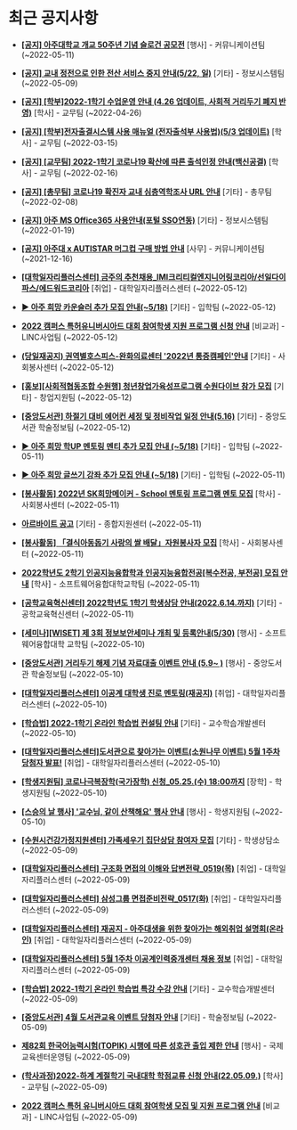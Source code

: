 # 최근 공지사항

* **[[공지] 아주대학교 개교 50주년 기념 슬로건 공모전](http://ajou.ac.kr/kr/ajou/notice.do?mode=view&amp;articleNo=197550&amp;article.offset=0&amp;articleLimit=30)**
 [행사] - 커뮤니케이션팀 (~2022-05-11)

* **[[공지] 교내 정전으로 인한 전산 서비스 중지 안내(5/22, 일)](http://ajou.ac.kr/kr/ajou/notice.do?mode=view&amp;articleNo=197459&amp;article.offset=0&amp;articleLimit=30)**
 [기타] - 정보시스템팀 (~2022-05-09)

* **[[공지] [학부]2022-1학기 수업운영 안내 (4.26 업데이트, 사회적 거리두기 폐지 반영)](http://ajou.ac.kr/kr/ajou/notice.do?mode=view&amp;articleNo=196998&amp;article.offset=0&amp;articleLimit=30)**
 [학사] - 교무팀 (~2022-04-26)

* **[[공지] [학부]전자출결시스템 사용 매뉴얼 (전자출석부 사용법)(5/3 업데이트)](http://ajou.ac.kr/kr/ajou/notice.do?mode=view&amp;articleNo=192571&amp;article.offset=0&amp;articleLimit=30)**
 [학사] - 교무팀 (~2022-03-15)

* **[[공지] [교무팀] 2022-1학기 코로나19 확산에 따른 출석인정 안내(백신공결)](http://ajou.ac.kr/kr/ajou/notice.do?mode=view&amp;articleNo=180913&amp;article.offset=0&amp;articleLimit=30)**
 [학사] - 교무팀 (~2022-02-16)

* **[[공지] [총무팀] 코로나19 확진자 교내 심층역학조사 URL 안내](http://ajou.ac.kr/kr/ajou/notice.do?mode=view&amp;articleNo=180493&amp;article.offset=0&amp;articleLimit=30)**
 [기타] - 총무팀 (~2022-02-08)

* **[[공지] 아주 MS Office365 사용안내(포털 SSO연동)](http://ajou.ac.kr/kr/ajou/notice.do?mode=view&amp;articleNo=179802&amp;article.offset=0&amp;articleLimit=30)**
 [기타] - 정보시스템팀 (~2022-01-19)

* **[[공지] 아주대 x AUTISTAR 머그컵 구매 방법 안내](http://ajou.ac.kr/kr/ajou/notice.do?mode=view&amp;articleNo=147976&amp;article.offset=0&amp;articleLimit=30)**
 [사무] - 커뮤니케이션팀 (~2021-12-16)

* **[[대학일자리플러스센터] 금주의 추천채용_IMI크리티컬엔지니어링코리아/선일다이파스/에드워드코리아](http://ajou.ac.kr/kr/ajou/notice.do?mode=view&amp;articleNo=197614&amp;article.offset=0&amp;articleLimit=30)**
 [취업] - 대학일자리플러스센터 (~2022-05-12)

* **[▶ 아주 희망 카운슬러 추가 모집 안내(~5/18)](http://ajou.ac.kr/kr/ajou/notice.do?mode=view&amp;articleNo=197607&amp;article.offset=0&amp;articleLimit=30)**
 [기타] - 입학팀 (~2022-05-12)

* **[2022 캠퍼스 특허유니버시아드 대회 참여학생 지원 프로그램 신청 안내](http://ajou.ac.kr/kr/ajou/notice.do?mode=view&amp;articleNo=197606&amp;article.offset=0&amp;articleLimit=30)**
 [비교과] - LINC사업팀 (~2022-05-12)

* **[(당일재공지) 권역별호스피스-완화의료센터 &#x27;2022년 통증캠페인&#x27;안내](http://ajou.ac.kr/kr/ajou/notice.do?mode=view&amp;articleNo=197599&amp;article.offset=0&amp;articleLimit=30)**
 [기타] - 사회봉사센터 (~2022-05-12)

* **[[홍보][사회적협동조합 수원행] 청년창업가육성프로그램 수원다이브 참가 모집](http://ajou.ac.kr/kr/ajou/notice.do?mode=view&amp;articleNo=197596&amp;article.offset=0&amp;articleLimit=30)**
 [기타] - 창업지원팀 (~2022-05-12)

* **[[중앙도서관] 하절기 대비 에어컨 세정 및 정비작업 일정 안내(5.16)](http://ajou.ac.kr/kr/ajou/notice.do?mode=view&amp;articleNo=197592&amp;article.offset=0&amp;articleLimit=30)**
 [기타] - 중앙도서관 학술정보팀 (~2022-05-12)

* **[▶ 아주 희망 학UP 멘토링 멘티 추가 모집 안내 (~5/18)](http://ajou.ac.kr/kr/ajou/notice.do?mode=view&amp;articleNo=197577&amp;article.offset=0&amp;articleLimit=30)**
 [기타] - 입학팀 (~2022-05-11)

* **[▶ 아주 희망 글쓰기 강좌 추가 모집 안내 (~5/18)](http://ajou.ac.kr/kr/ajou/notice.do?mode=view&amp;articleNo=197576&amp;article.offset=0&amp;articleLimit=30)**
 [기타] - 입학팀 (~2022-05-11)

* **[[봉사활동] 2022년 SK희망메이커 - School 멘토링 프로그램 멘토 모집](http://ajou.ac.kr/kr/ajou/notice.do?mode=view&amp;articleNo=197566&amp;article.offset=0&amp;articleLimit=30)**
 [학사] - 사회봉사센터 (~2022-05-11)

* **[아르바이트 공고](http://ajou.ac.kr/kr/ajou/notice.do?mode=view&amp;articleNo=197565&amp;article.offset=0&amp;articleLimit=30)**
 [기타] - 종합지원센터 (~2022-05-11)

* **[[봉사활동] 「결식아동돕기 사랑의 쌀 배달」자원봉사자 모집](http://ajou.ac.kr/kr/ajou/notice.do?mode=view&amp;articleNo=197562&amp;article.offset=0&amp;articleLimit=30)**
 [학사] - 사회봉사센터 (~2022-05-11)

* **[2022학년도 2학기 인공지능융합학과 인공지능융합전공[복수전공, 부전공] 모집 안내](http://ajou.ac.kr/kr/ajou/notice.do?mode=view&amp;articleNo=197554&amp;article.offset=0&amp;articleLimit=30)**
 [학사] - 소프트웨어융합대학교학팀 (~2022-05-11)

* **[[공학교육혁신센터] 2022학년도 1학기 학생상담 안내(2022.6.14.까지)](http://ajou.ac.kr/kr/ajou/notice.do?mode=view&amp;articleNo=197547&amp;article.offset=0&amp;articleLimit=30)**
 [기타] - 공학교육혁신센터 (~2022-05-11)

* **[[세미나][WISET] 제 3회 정보보안세미나 개최 및 등록안내(5/30)](http://ajou.ac.kr/kr/ajou/notice.do?mode=view&amp;articleNo=197513&amp;article.offset=0&amp;articleLimit=30)**
 [행사] - 소프트웨어융합대학 교학팀 (~2022-05-10)

* **[[중앙도서관] 거리두기 해제 기념 자료대출 이벤트 안내 (5.9~ )](http://ajou.ac.kr/kr/ajou/notice.do?mode=view&amp;articleNo=197511&amp;article.offset=0&amp;articleLimit=30)**
 [행사] - 중앙도서관 학술정보팀 (~2022-05-10)

* **[[대학일자리플러스센터] 이공계 대학생 진로 멘토링(재공지)](http://ajou.ac.kr/kr/ajou/notice.do?mode=view&amp;articleNo=197502&amp;article.offset=0&amp;articleLimit=30)**
 [취업] - 대학일자리플러스센터 (~2022-05-10)

* **[[학습법] 2022-1학기 온라인 학습법 컨설팅 안내](http://ajou.ac.kr/kr/ajou/notice.do?mode=view&amp;articleNo=197501&amp;article.offset=0&amp;articleLimit=30)**
 [기타] - 교수학습개발센터 (~2022-05-10)

* **[[대학일자리플러스센터]도서관으로 찾아가는 이벤트(소원나무 이벤트) 5월 1주차 당첨자 발표!](http://ajou.ac.kr/kr/ajou/notice.do?mode=view&amp;articleNo=197499&amp;article.offset=0&amp;articleLimit=30)**
 [취업] - 대학일자리플러스센터 (~2022-05-10)

* **[[학생지원팀] 코로나극복장학(국가장학) 신청_05.25.(수) 18:00까지](http://ajou.ac.kr/kr/ajou/notice.do?mode=view&amp;articleNo=197495&amp;article.offset=0&amp;articleLimit=30)**
 [장학] - 학생지원팀 (~2022-05-10)

* **[[스승의 날 행사] &#x27;교수님, 같이 산책해요&#x27; 행사 안내](http://ajou.ac.kr/kr/ajou/notice.do?mode=view&amp;articleNo=197493&amp;article.offset=0&amp;articleLimit=30)**
 [행사] - 학생지원팀 (~2022-05-10)

* **[[수원시건강가정지원센터] 가족세우기 집단상담 참여자 모집](http://ajou.ac.kr/kr/ajou/notice.do?mode=view&amp;articleNo=197475&amp;article.offset=0&amp;articleLimit=30)**
 [기타] - 학생상담소 (~2022-05-09)

* **[[대학일자리플러스센터] 구조화 면접의 이해와 답변전략_0519(목)](http://ajou.ac.kr/kr/ajou/notice.do?mode=view&amp;articleNo=197463&amp;article.offset=0&amp;articleLimit=30)**
 [취업] - 대학일자리플러스센터 (~2022-05-09)

* **[[대학일자리플러스센터] 삼성그룹 면접준비전략_0517(화)](http://ajou.ac.kr/kr/ajou/notice.do?mode=view&amp;articleNo=197450&amp;article.offset=0&amp;articleLimit=30)**
 [취업] - 대학일자리플러스센터 (~2022-05-09)

* **[[대학일자리플러스센터] 재공지 - 아주대생을 위한 찾아가는 해외취업 설명회(온라인)](http://ajou.ac.kr/kr/ajou/notice.do?mode=view&amp;articleNo=197447&amp;article.offset=0&amp;articleLimit=30)**
 [취업] - 대학일자리플러스센터 (~2022-05-09)

* **[[대학일자리플러스센터] 5월 1주차 이공계인력중개센터 채용 정보](http://ajou.ac.kr/kr/ajou/notice.do?mode=view&amp;articleNo=197442&amp;article.offset=0&amp;articleLimit=30)**
 [취업] - 대학일자리플러스센터 (~2022-05-09)

* **[[학습법] 2022-1학기 온라인 학습법 특강 수강 안내](http://ajou.ac.kr/kr/ajou/notice.do?mode=view&amp;articleNo=197441&amp;article.offset=0&amp;articleLimit=30)**
 [기타] - 교수학습개발센터 (~2022-05-09)

* **[[중앙도서관] 4월 도서관교육 이벤트 당첨자 안내](http://ajou.ac.kr/kr/ajou/notice.do?mode=view&amp;articleNo=197439&amp;article.offset=0&amp;articleLimit=30)**
 [기타] - 학술정보팀 (~2022-05-09)

* **[제82회 한국어능력시험(TOPIK) 시행에 따른 성호관 출입 제한 안내](http://ajou.ac.kr/kr/ajou/notice.do?mode=view&amp;articleNo=197435&amp;article.offset=0&amp;articleLimit=30)**
 [행사] - 국제교육센터운영팀 (~2022-05-09)

* **[(학사과정)2022-하계 계절학기 국내대학 학점교류 신청 안내(22.05.09.)](http://ajou.ac.kr/kr/ajou/notice.do?mode=view&amp;articleNo=197432&amp;article.offset=0&amp;articleLimit=30)**
 [학사] - 교무팀 (~2022-05-09)

* **[2022 캠퍼스 특허 유니버시아드 대회 참여학생 모집 및 지원 프로그램 안내](http://ajou.ac.kr/kr/ajou/notice.do?mode=view&amp;articleNo=197430&amp;article.offset=0&amp;articleLimit=30)**
 [비교과] - LINC사업팀 (~2022-05-09)

